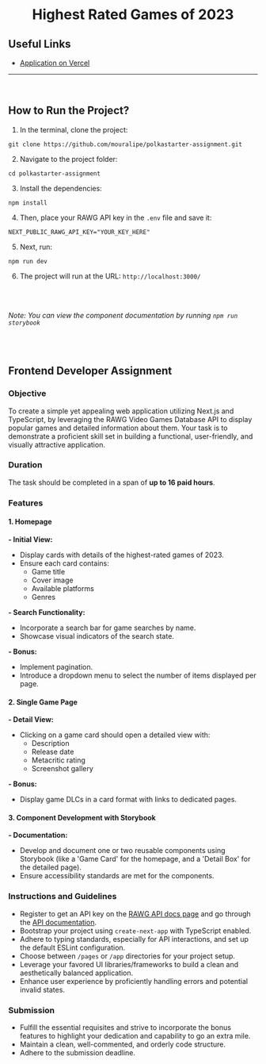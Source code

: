 <h1 align="center">
  Highest Rated Games of 2023
</h1>

## Useful Links

* [Application on Vercel](https://polkastarter-assignment.vercel.app/)


<hr />

<br />

## How to Run the Project?

1. In the terminal, clone the project:

```
git clone https://github.com/mouralipe/polkastarter-assignment.git
```

2. Navigate to the project folder:

```
cd polkastarter-assignment
```

3. Install the dependencies:

```
npm install
```

4. Then, place your RAWG API key in the `.env` file and save it:

```
NEXT_PUBLIC_RAWG_API_KEY="YOUR_KEY_HERE"
```

5. Next, run:

```
npm run dev
```
6. The project will run at the URL: `http://localhost:3000/`

<br /><br />

*Note: You can view the component documentation by running `npm run storybook`*

<br /><br />

## **Frontend Developer Assignment**

### **Objective**
To create a simple yet appealing web application utilizing Next.js and TypeScript, by leveraging the RAWG Video Games Database API to display popular games and detailed information about them. Your task is to demonstrate a proficient skill set in building a functional, user-friendly, and visually attractive application.

### **Duration**
The task should be completed in a span of **up to 16 paid hours**.

### **Features**

#### **1. Homepage**

**- Initial View:**
   - Display cards with details of the highest-rated games of 2023.
   - Ensure each card contains:
     - Game title
     - Cover image
     - Available platforms
     - Genres

**- Search Functionality:**
   - Incorporate a search bar for game searches by name.
   - Showcase visual indicators of the search state.

**- Bonus:**
   - Implement pagination.
   - Introduce a dropdown menu to select the number of items displayed per page.

#### **2. Single Game Page**

**- Detail View:**
   - Clicking on a game card should open a detailed view with:
     - Description
     - Release date
     - Metacritic rating
     - Screenshot gallery

**- Bonus:**
   - Display game DLCs in a card format with links to dedicated pages.

#### **3. Component Development with Storybook**

**- Documentation:**
   - Develop and document one or two reusable components using Storybook (like a 'Game Card' for the homepage, and a 'Detail Box' for the detailed page).
   - Ensure accessibility standards are met for the components.

### **Instructions and Guidelines**

- Register to get an API key on the [RAWG API docs page](https://rawg.io/apidocs) and go through the [API documentation](https://api.rawg.io/docs/).
- Bootstrap your project using `create-next-app` with TypeScript enabled.
- Adhere to typing standards, especially for API interactions, and set up the default ESLint configuration.
- Choose between `/pages` or `/app` directories for your project setup.
- Leverage your favored UI libraries/frameworks to build a clean and aesthetically balanced application.
- Enhance user experience by proficiently handling errors and potential invalid states.

### **Submission**

- Fulfill the essential requisites and strive to incorporate the bonus features to highlight your dedication and capability to go an extra mile.
- Maintain a clean, well-commented, and orderly code structure.
- Adhere to the submission deadline.

<br /><br />